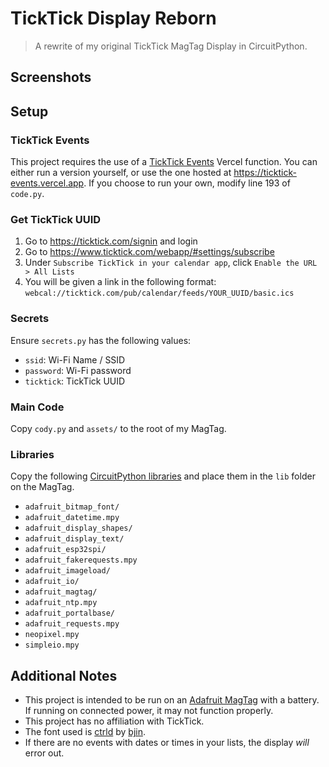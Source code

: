 # TickTick Display Reborn

> A rewrite of my original TickTick MagTag Display in CircuitPython.

## Screenshots

## Setup

### TickTick Events

This project requires the use of a [TickTick Events](https://github.com/ksmarty/ticktick-events) Vercel function. You
can either run a version yourself, or use the one hosted at https://ticktick-events.vercel.app. If you choose to run
your own, modify line 193 of `code.py`.

### Get TickTick UUID

1. Go to https://ticktick.com/signin and login
2. Go to https://www.ticktick.com/webapp/#settings/subscribe
3. Under `Subscribe TickTick in your calendar app`, click `Enable the URL > All Lists`
4. You will be given a link in the following format: `webcal://ticktick.com/pub/calendar/feeds/YOUR_UUID/basic.ics`

### Secrets

Ensure `secrets.py` has the following values:

- `ssid`: Wi-Fi Name / SSID
- `password`: Wi-Fi password
- `ticktick`: TickTick UUID

### Main Code

Copy `cody.py` and `assets/` to the root of my MagTag.

### Libraries

Copy the following [CircuitPython libraries](https://circuitpython.org/libraries) and place them in the `lib` folder on
the MagTag.

- `adafruit_bitmap_font/`
- `adafruit_datetime.mpy`
- `adafruit_display_shapes/`
- `adafruit_display_text/`
- `adafruit_esp32spi/`
- `adafruit_fakerequests.mpy`
- `adafruit_imageload/`
- `adafruit_io/`
- `adafruit_magtag/`
- `adafruit_ntp.mpy`
- `adafruit_portalbase/`
- `adafruit_requests.mpy`
- `neopixel.mpy`
- `simpleio.mpy`

## Additional Notes

- This project is intended to be run on an [Adafruit MagTag](https://www.adafruit.com/product/4800) with a battery. If
  running on connected power, it may not function properly.
- This project has no affiliation with TickTick.
- The font used is [ctrld](https://github.com/bjin/ctrld-font) by [bjin](https://github.com/bjin).
- If there are no events with dates or times in your lists, the display _will_ error out.